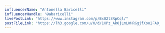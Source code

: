 ```yaml
---
influencerName: "Antonella Baricelli"
influencerHandle: "@abaricelli"
livePostLink: "https://www.instagram.com/p/Bx02t8RpCql/"
postFileLink: "https://lh3.google.com/u/0/d/1XPz_Ak8jLmLWHRGgjfXoo2FA9_3l6jQF"
---
```

